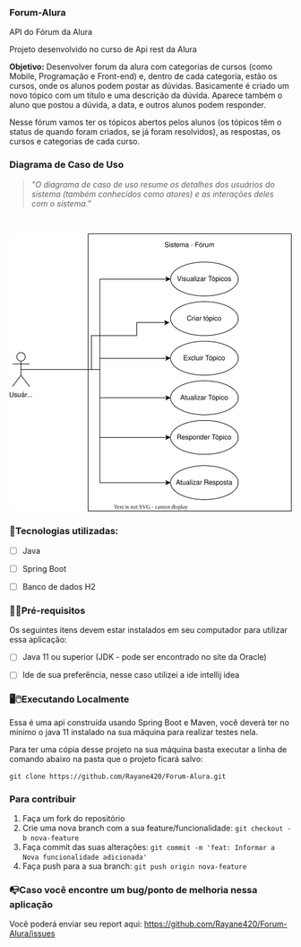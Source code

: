 ### Forum-Alura
API do Fórum da Alura

Projeto desenvolvido no curso de Api rest da Alura

**Objetivo:** Desenvolver forum da alura com categorias de cursos (como Mobile, Programação e Front-end) e, dentro de cada categoria, estão os cursos, onde os alunos podem postar as dúvidas. 
Basicamente é criado um novo tópico com um título e uma descrição da dúvida. 
Aparece também o aluno que postou a dúvida, a data, e outros alunos podem responder. 

Nesse fórum vamos ter os tópicos abertos pelos alunos (os tópicos têm o status de quando foram criados, se já foram resolvidos), as respostas, os cursos e categorias de cada curso.

### Diagrama de Caso de Uso
> *"O diagrama de caso de uso resume os detalhes dos usuários do sistema (também conhecidos como atores) e as interações deles com o sistema."*
<br>  

![Imagem do diagrama de caso de uso do projeto](https://github.com/Rayane420/Forum-Alura/blob/master/docs/diagramaDeCasoDeUso.svg)



### 🚀Tecnologias utilizadas:
- [ ] Java
- [ ] Spring Boot
- [ ] Banco de dados H2




### 🚨🔧Pré-requisitos 
Os seguintes itens devem estar instalados em seu computador para utilizar essa aplicação:
- [ ] Java 11 ou superior (JDK - pode ser encontrado no site da Oracle)
- [ ] Ide de sua preferência, nesse caso utilizei a ide intellij idea


### 🖥️🖱️Executando Localmente

Essa é uma api construída usando Spring Boot e Maven, você deverá ter no mínimo o java 11 instalado na sua máquina para realizar testes nela.

Para ter uma cópia desse projeto na sua máquina basta executar a linha de comando abaixo na pasta que o projeto ficará salvo:

```
git clone https://github.com/Rayane420/Forum-Alura.git
```

### Para contribuir

1. Faça um fork do repositório
2. Crie uma nova branch com a sua feature/funcionalidade: ```git checkout -b nova-feature```
3. Faça commit das suas alterações: ```git commit -m 'feat: Informar a Nova funcionalidade adicionada'``` 
4. Faça push para a sua branch: ```git push origin nova-feature```


### 📭Caso você encontre um bug/ponto de melhoria nessa aplicação

Você poderá enviar seu report aqui: https://github.com/Rayane420/Forum-Alura/issues
